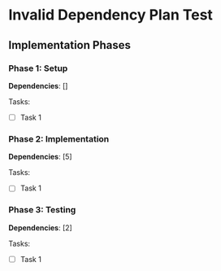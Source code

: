 # Invalid Dependency Plan Test

## Implementation Phases

### Phase 1: Setup
**Dependencies**: []

Tasks:
- [ ] Task 1

### Phase 2: Implementation
**Dependencies**: [5]

Tasks:
- [ ] Task 1

### Phase 3: Testing
**Dependencies**: [2]

Tasks:
- [ ] Task 1
